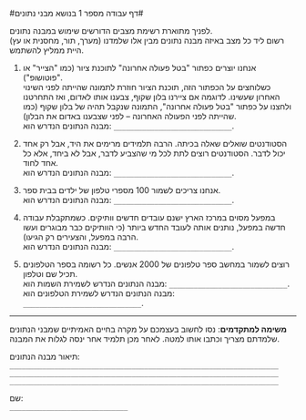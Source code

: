 #דף עבודה מספר 1 בנושא מבני נתונים#

לפניך מתוארת רשימת מצבים הדורשים שימוש במבנה נתונים.   
רשום ליד כל מצב באיזה מבנה נתונים מבין אלו שלמדנו (מערך, תור, מחסנית או עץ) היית ממליץ להשתמש.

1. אנחנו יוצרים כפתור "בטל פעולה אחרונה" לתוכנת ציור (כמו "הצייר" או "פוטושופ").  כשלוחצים על הכפתור הזה, תוכנת הציור חוזרת לתמונה שהייתה לפני השינוי האחרון שעשינו. לדוגמה אם ציירנו בלון שקוף, צבענו אותו לאדום, ואז התחרטנו ולחצנו על כפתור "בטל פעולה אחרונה", התמונה שנקבל תהיה של בלון שקוף (כמו שהייתה לפני הפעולה האחרונה – לפני שצבענו באדום את הבלון).  
מבנה הנתונים הנדרש הוא: `_____________________________`.

2. הסטודנטים שואלים שאלה בכיתה. הרבה תלמידים מרימים את היד, אבל רק אחד יכוללדבר. הסטודנטים רוצים לתת לכל מי שהצביע לדבר, אבל לא ביחד, אלא כל אחד לחוד.   מבנה הנתונים הנדרש הוא: `_____________________________`.

3. אנחנו צריכים לשמור 100 מספרי טלפון של ילדים בבית ספר.  
מבנה הנתונים הנדרש הוא: `_____________________________`.

4. במפעל מסוים במרכז הארץ ישנם עובדים חדשים וותיקים. כשמתקבלת עבודה חדשהבמפעל, נותנים אותה לעובד החדש ביותר (כי הוותיקים כבר מבוגרים ועשו הרבה במפעל, והצעירים רק הגיעו).  
מבנה הנתונים הנדרש הוא: `_____________________________`.

5. רוצים לשמור במחשב ספר טלפונים של 2000 אנשים. כל רשומה בספר הטלפונים תכיל שם וטלפון.   מבנה הנתונים הנדרש לשמירת השמות הוא: `_____________________________`.  
מבנה הנתונים הנדרש לשמירת הטלפונים הוא: `_____________________________`.

---

**משימה למתקדמים**: נסו לחשוב בעצמכם על מקרה בחיים האמיתיים שמבני הנתונים שלמדתם מצריך וכתבו אותו למטה. לאחר מכן תלמיד אחר ינסה לגלות את המבנה.

 תיאור מבנה הנתונים:  
`__________________________________________________________________`
`__________________________________________________________________`
`__________________________________________________________________`

שם:  
`_____________________________`